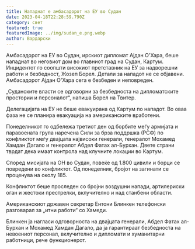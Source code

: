 ```yaml
---
title: Нападнат е амбасадорот на ЕУ во Судан
date: 2023-04-18T22:28:59.790Z
category: свет
featured: true
featuredImage: ../img/sudan_e.png.webp
author: Вардарски
---
```


Амбасадорот на ЕУ во Судан, ирскиот дипломат Ајдан О'Хара, беше нападнат во неговиот дом во главниот град на Судан, Картум. Инцидентот го соопшти високиот претставник на ЕУ за надворешни работи и безбедност, Жозеп Борел. Детали за нападот не се објавени. Амбасадорот Ајдан О'Хара сега е безбеден и неповреден.

„Суданските власти се одговорни за безбедноста на дипломатските простории и персоналот“, напиша Борел на Твитер.

Делегацијата на ЕУ не беше евакуирана од Картум по нападот. Во оваа фаза не се планира евакуација на американските вработени.

Понеделникот го одбележа третиот ден од борбите меѓу армијата и паравоената група наречена Сили за брза поддршка (РСФ) по конфликтот меѓу двајцата највисоки генерали, генералот Мохамед Хамдан Дагало и генералот Абдел Фатах ал-Бурхан. Двете страни тврдат дека имаат контрола над клучните локации во Картум.

Според мисијата на ОН во Судан, повеќе од 1.800 цивили и борци се повредени во конфликтот. Од понеделник, бројот на загинати се проценува на околу 185.

Конфликтот беше проследен со бројни воздушни напади, артилериски оган и жестоки престрелки, вклучително и над станбени области.

Американскиот државен секретар Ентони Блинкен телефонски разговарал за „итни работи“ со Хамеди.

Блинкен ја нагласи одговорноста на двајцата генерали, Абдел Фатах ал-Бурхан и Мохамед Хамдан Дагало, да ја гарантираат безбедноста на невоениот персонал, вклучително и дипломати и хуманитарни работници, рече функционерот.
